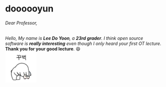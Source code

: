 # doooooyun

###### Dear Professor,
*Hello, My name is **Lee Do Yoon**, a **23rd grader**.*
*I think open source software is **really interesting** even though I only heard your first OT lecture.*
**Thank you for your good lecture**. :smile:
<br>
<img src="images/thankyou.jpeg" alt="thank you" width="100px" height="100px"/>